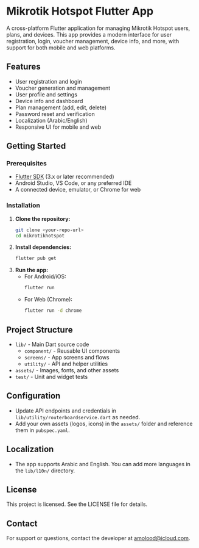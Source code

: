 # Mikrotik Hotspot Flutter App

A cross-platform Flutter application for managing Mikrotik Hotspot users, plans, and devices. This app provides a modern interface for user registration, login, voucher management, device info, and more, with support for both mobile and web platforms.

## Features
- User registration and login
- Voucher generation and management
- User profile and settings
- Device info and dashboard
- Plan management (add, edit, delete)
- Password reset and verification
- Localization (Arabic/English)
- Responsive UI for mobile and web

## Getting Started

### Prerequisites
- [Flutter SDK](https://flutter.dev/docs/get-started/install) (3.x or later recommended)
- Android Studio, VS Code, or any preferred IDE
- A connected device, emulator, or Chrome for web

### Installation
1. **Clone the repository:**
   ```sh
   git clone <your-repo-url>
   cd mikrotikhotspot
   ```
2. **Install dependencies:**
   ```sh
   flutter pub get
   ```
3. **Run the app:**
   - For Android/iOS:
     ```sh
     flutter run
     ```
   - For Web (Chrome):
     ```sh
     flutter run -d chrome
     ```

## Project Structure
- `lib/` - Main Dart source code
  - `component/` - Reusable UI components
  - `screens/` - App screens and flows
  - `utility/` - API and helper utilities
- `assets/` - Images, fonts, and other assets
- `test/` - Unit and widget tests

## Configuration
- Update API endpoints and credentials in `lib/utility/routerboardservice.dart` as needed.
- Add your own assets (logos, icons) in the `assets/` folder and reference them in `pubspec.yaml`.

## Localization
- The app supports Arabic and English. You can add more languages in the `lib/l10n/` directory.

## License
This project is licensed. See the LICENSE file for details.

## Contact
For support or questions, contact the developer at [amolood@icloud.com](mailto:amolood@icloud.com).
